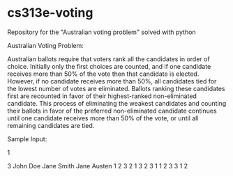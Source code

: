 cs313e-voting
=============

Repository for the "Australian voting problem" solved with python

	
 		
	
Australian Voting Problem:

Australian ballots require that voters rank all the candidates in order of choice. Initially only the first choices are counted, and if one candidate receives more than 50% of the vote then that candidate is elected. However, if no candidate receives more than 50%, all candidates tied for the lowest number of votes are eliminated. Ballots ranking these candidates first are recounted in favor of their highest-ranked non-eliminated candidate. This process of eliminating the weakest candidates and counting their ballots in favor of the preferred non-eliminated candidate continues until one candidate receives more than 50% of the vote, or until all remaining candidates are tied.

Sample Input:

1

3
John Doe
Jane Smith
Jane Austen
1 2 3
2 1 3
2 3 1
1 2 3
3 1 2
